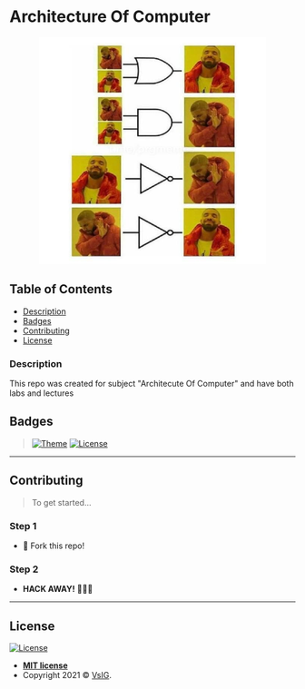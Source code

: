 # Architecture Of Computer

<p align="center">
  <img src="https://github.com/VsIG-official/Architecture-Of-Computer/blob/master/photo_2021-01-12_17-44-29.jpg" data-canonical-src="https://github.com/VsIG-official/Architecture-Of-Computer/blob/master/photo_2021-01-12_17-44-29.jpg" width="400" height="400" />
</p>

## Table of Contents

- [Description](#description)
- [Badges](#badges)
- [Contributing](#contributing)
- [License](#license)

### Description

This repo was created for subject "Architecute Of Computer" and have both labs and lectures

## Badges

> [![Theme](https://img.shields.io/badge/Theme-AoC-blue?style=flat-square)](https://en.wikipedia.org/wiki/Computer_architecture)
> [![License](http://img.shields.io/:license-mit-blue.svg?style=flat-square)](http://badges.mit-license.org)

---

## Contributing

> To get started...

### Step 1

- 🍴 Fork this repo!

### Step 2

- **HACK AWAY!** 🔨🔨🔨

---

## License

[![License](http://img.shields.io/:license-mit-blue.svg?style=flat-square)](http://badges.mit-license.org)

- **[MIT license](http://opensource.org/licenses/mit-license.php)**
- Copyright 2021 © <a href="https://github.com/VsIG-official" target="_blank">VsIG</a>.
